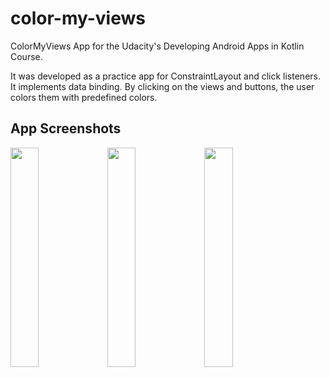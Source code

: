 # color-my-views

ColorMyViews App for the Udacity's Developing Android Apps in Kotlin Course.

It was developed as a practice app for ConstraintLayout and click listeners. It implements data binding.
By clicking on the views and buttons, the user colors them with predefined colors.

## App Screenshots

<img src="https://user-images.githubusercontent.com/33599053/86797608-26ea9780-c070-11ea-9a26-48afa4ff65a1.png" width=30% height=30%> 
<img src="https://user-images.githubusercontent.com/33599053/86797617-2baf4b80-c070-11ea-8951-1ea9334bd866.png" width=30% height=30%> 
<img src="https://user-images.githubusercontent.com/33599053/86797616-2a7e1e80-c070-11ea-9ed7-1dc9f55397f1.png" width=30% height=30%> 

